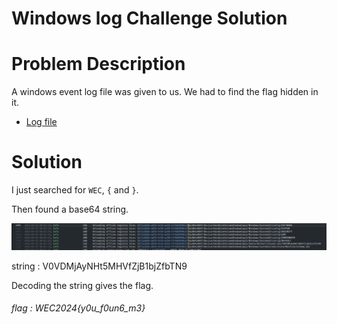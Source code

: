 # Windows log Challenge Solution

# Problem Description
A windows event log file was given to us. We had to find the flag hidden in it.

- [Log file](./assets/Windows.log)

# Solution

I just searched for `WEC`, `{` and `}`.

Then found a base64 string.

![base64 string ](./assets/log.png)

string : V0VDMjAyNHt5MHVfZjB1bjZfbTN9

Decoding the string gives the flag.

###### flag : WEC2024{y0u_f0un6_m3}